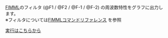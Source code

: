 [FlMML](https://archive.codeplex.com/?p=flmml)のフィルタ \(@F1 / @F2 / @F-1 / @F-2\) の周波数特性をグラフに出力します。  
※フィルタについては[FlMMLコマンドリファレンス](https://gist.github.com/anonymous/975e4cf634c2b156621e662b5fd12e4a#fl_tone) を参照  

[実行はこちらから](https://argentum384.github.io/flmml-filter-freqres/)  
